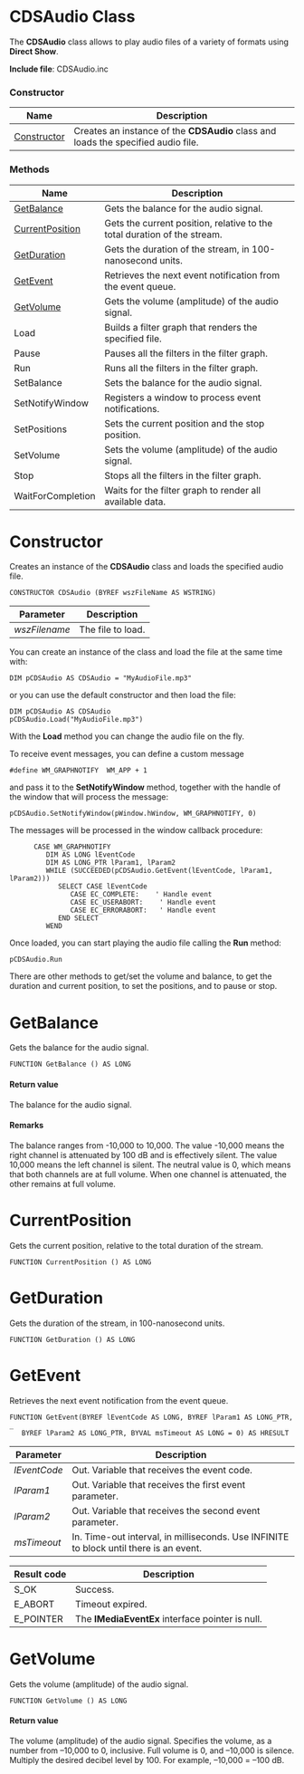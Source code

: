 # CDSAudio Class

The **CDSAudio** class allows to play audio files of a variety of formats using **Direct Show**.

**Include file**: CDSAudio.inc

### Constructor

| Name       | Description |
| ---------- | ----------- |
| [Constructor](#Constructor) | Creates an instance of the **CDSAudio** class and loads the specified audio file. |

### Methods

| Name       | Description |
| ---------- | ----------- |
| [GetBalance](#GetBalance) | Gets the balance for the audio signal. |
| [CurrentPosition](#CurrentPosition) | Gets the current position, relative to the total duration of the stream. |
| [GetDuration](#GetDuration) | Gets the duration of the stream, in 100-nanosecond units. |
| [GetEvent](#GetEvent) | Retrieves the next event notification from the event queue. |
| [GetVolume](#GetVolume) | Gets the volume (amplitude) of the audio signal. |
| Load | Builds a filter graph that renders the specified file. |
| Pause | Pauses all the filters in the filter graph. |
| Run | Runs all the filters in the filter graph. |
| SetBalance | Sets the balance for the audio signal. |
| SetNotifyWindow | Registers a window to process event notifications. |
| SetPositions | Sets the current position and the stop position. |
| SetVolume | Sets the volume (amplitude) of the audio signal. |
| Stop | Stops all the filters in the filter graph. |
| WaitForCompletion | Waits for the filter graph to render all available data. |

# <a name="Constructor"></a>Constructor

Creates an instance of the **CDSAudio** class and loads the specified audio file.

```
CONSTRUCTOR CDSAudio (BYREF wszFileName AS WSTRING)
```

| Parameter  | Description |
| ---------- | ----------- |
| *wszFilename* | The file to load. |

You can create an instance of the class and load the file at the same time with:

```
DIM pCDSAudio AS CDSAudio = "MyAudioFile.mp3"
```

or you can use the default constructor and then load the file:

```
DIM pCDSAudio AS CDSAudio
pCDSAudio.Load("MyAudioFile.mp3")
```

With the **Load** method you can change the audio file on the fly.

To receive event messages, you can define a custom message

```
#define WM_GRAPHNOTIFY  WM_APP + 1
```

and pass it to the **SetNotifyWindow** method, together with the handle of the window that will process the message:

```
pCDSAudio.SetNotifyWindow(pWindow.hWindow, WM_GRAPHNOTIFY, 0)
```

The messages will be processed in the window callback procedure:

```
      CASE WM_GRAPHNOTIFY
         DIM AS LONG lEventCode
         DIM AS LONG_PTR lParam1, lParam2
         WHILE (SUCCEEDED(pCDSAudio.GetEvent(lEventCode, lParam1, lParam2)))
            SELECT CASE lEventCode
               CASE EC_COMPLETE:    ' Handle event
               CASE EC_USERABORT:    ' Handle event
               CASE EC_ERRORABORT:   ' Handle event
            END SELECT
         WEND
```

Once loaded, you can start playing the audio file calling the **Run** method:

```
pCDSAudio.Run
```

There are other methods to get/set the volume and balance, to get the duration and current position, to set the positions, and to pause or stop.

# <a name="GetBalance"></a>GetBalance

Gets the balance for the audio signal.

```
FUNCTION GetBalance () AS LONG
```

#### Return value

The balance for the audio signal.

#### Remarks

The balance ranges from -10,000 to 10,000. The value -10,000 means the right channel is attenuated by 100 dB and is effectively silent. The value 10,000 means the left channel is silent. The neutral value is 0, which means that both channels are at full volume. When one channel is attenuated, the other remains at full volume.

# <a name="CurrentPosition"></a>CurrentPosition

Gets the current position, relative to the total duration of the stream.

```
FUNCTION CurrentPosition () AS LONG
```

# <a name="GetDuration"></a>GetDuration

Gets the duration of the stream, in 100-nanosecond units.

```
FUNCTION GetDuration () AS LONG
```

# <a name="GetEvent"></a>GetEvent

Retrieves the next event notification from the event queue.

```
FUNCTION GetEvent(BYREF lEventCode AS LONG, BYREF lParam1 AS LONG_PTR, _
   BYREF lParam2 AS LONG_PTR, BYVAL msTimeout AS LONG = 0) AS HRESULT
```

| Parameter  | Description |
| ---------- | ----------- |
| *lEventCode* | Out. Variable that receives the event code. |
| *lParam1* | Out. Variable that receives the first event parameter. |
| *lParam2* | Out. Variable that receives the second event parameter. |
| *msTimeout* | In. Time-out interval, in milliseconds. Use INFINITE to block until there is an event. |

| Result code | Description |
| ---------- | ----------- |
| S_OK | Success. |
| E_ABORT | Timeout expired. |
| E_POINTER | The **IMediaEventEx** interface pointer is null. |

# <a name="GetVolume"></a>GetVolume

Gets the volume (amplitude) of the audio signal.

```
FUNCTION GetVolume () AS LONG
```

#### Return value

The volume (amplitude) of the audio signal. Specifies the volume, as a number from –10,000 to 0, inclusive. Full volume is 0, and –10,000 is silence. Multiply the desired decibel level by 100. For example, –10,000 = –100 dB.


